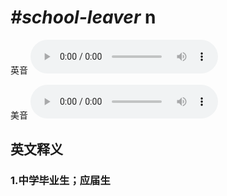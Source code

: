 # ***\#school-leaver*** n
英音
<audio src="./media/school-leaver1_AAC.aac" controls="controls"></audio>

美音
<audio src="./media/school-leaver2_AAC.aac" controls="controls"></audio>



  

英文释义
---
### 1.**中学毕业生；应届生**  


